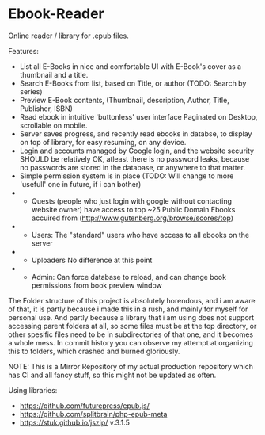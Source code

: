 # Ebook-Reader
Online reader / library for .epub files.

Features:

* List all E-Books in nice and comfortable UI with E-Book's cover as a thumbnail and a title.
* Search E-Books from list, based on Title, or author (TODO: Search by series)
* Preview E-Book contents, (Thumbnail, description, Author, Title, Publisher, ISBN)
* Read ebook in intuitive 'buttonless' user interface Paginated on Desktop, scrollable on mobile.
* Server saves progress, and recently read ebooks in databse, to display on top of library, for easy resuming, on any device.
* Login and accounts managed by Google login, and the website security SHOULD be relatively OK, atleast there is no password leaks, because no passwords are stored in the database, or anywhere to that matter.
* Simple permission system is in place (TODO: Will change to more 'usefull' one in future, if i can bother)
* *  Quests     (people who just login with google without contacting website owner) have access to top ~25 Public Domain Ebooks accuired from (http://www.gutenberg.org/browse/scores/top) 
* * Users:      The "standard" users who have access to all ebooks on the server
* * Uploaders   No difference at this point
* * Admin:      Can force database to reload, and can change book permissions from book preview window

The Folder structure of this project is absolutely horendous, and i am aware of that, it is partly because i made this in a rush, and mainly for myself for personal use. And partly because a library that i am using does not support accessing parent folders at all, so some files must be at the top directory, or other spesific files need to be in subdirectories of that one, and it becomes a whole mess. In commit history you can observe my attempt at organizing this to folders, which crashed and burned gloriously.

NOTE: This is a Mirror Repository of my actual production repository which has CI and all fancy stuff, so this might not be updated as often.

Using libraries:

* https://github.com/futurepress/epub.js/
* https://github.com/splitbrain/php-epub-meta
* https://stuk.github.io/jszip/ v.3.1.5
